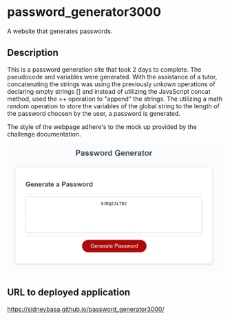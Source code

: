 # password_generator3000
A website that generates passwords.

## Description

This is a password generation site that took 2 days to complete. The pseudocode and variables were generated. With the assistance of a tutor, concatenating the strings was using the previously unkown operations of declaring empty strings [] and instead of utilizing the JavaScript concat method, used the =+ operation to "append" the strings. The utilizing a math random operation to store the variables of the global string to the length of the password choosen by the user, a password is generated. 

The style of the webpage adhere's to the mock up provided by the challenge documentation.

![A password generation site that allows you to create customized passwords.](https://github.com/SidneyBasa/password_generator3000/blob/main/password_gen_screenshot.jpg?raw=true)


## URL to deployed application
https://sidneybasa.github.io/password_generator3000/
